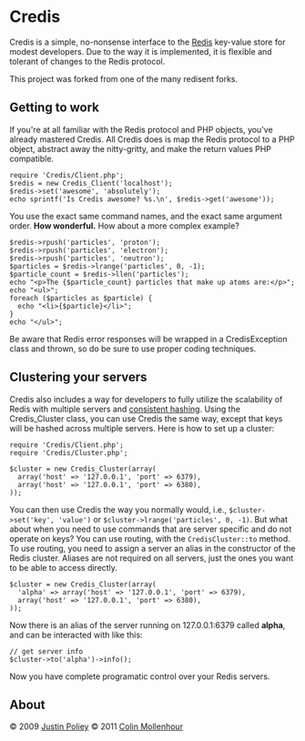 # Credis

Credis is a simple, no-nonsense interface to the [Redis](http://redis.io/) key-value store for modest developers.
Due to the way it is implemented, it is flexible and tolerant of changes to the Redis protocol.

This project was forked from one of the many redisent forks.

## Getting to work

If you're at all familiar with the Redis protocol and PHP objects, you've already mastered Credis.
All Credis does is map the Redis protocol to a PHP object, abstract away the nitty-gritty, and make the return values PHP compatible.

    require 'Credis/Client.php';
    $redis = new Credis_Client('localhost');
    $redis->set('awesome', 'absolutely');
    echo sprintf('Is Credis awesome? %s.\n', $redis->get('awesome'));

You use the exact same command names, and the exact same argument order. **How wonderful.** How about a more complex example?

    $redis->rpush('particles', 'proton');
    $redis->rpush('particles', 'electron');
    $redis->rpush('particles', 'neutron');
    $particles = $redis->lrange('particles', 0, -1);
    $particle_count = $redis->llen('particles');
    echo "<p>The {$particle_count} particles that make up atoms are:</p>";
    echo "<ul>";
    foreach ($particles as $particle) {
      echo "<li>{$particle}</li>";
    }
    echo "</ul>";

Be aware that Redis error responses will be wrapped in a CredisException class and thrown, so do be sure to use proper coding techniques.

## Clustering your servers

Credis also includes a way for developers to fully utilize the scalability of Redis with multiple servers and [consistent hashing](http://en.wikipedia.org/wiki/Consistent_hashing).
Using the Credis_Cluster class, you can use Credis the same way, except that keys will be hashed across multiple servers.
Here is how to set up a cluster:

    require 'Credis/Client.php';
    require 'Credis/Cluster.php';

    $cluster = new Credis_Cluster(array(
	  array('host' => '127.0.0.1', 'port' => 6379),
	  array('host' => '127.0.0.1', 'port' => 6380),
    ));

You can then use Credis the way you normally would, i.e., `$cluster->set('key', 'value')` or `$cluster->lrange('particles', 0, -1)`.
But what about when you need to use commands that are server specific and do not operate on keys? You can use routing, with the `CredisCluster::to` method.
To use routing, you need to assign a server an alias in the constructor of the Redis cluster. Aliases are not required on all servers, just the ones you want to be able to access directly.

    $cluster = new Credis_Cluster(array(
	  'alpha' => array('host' => '127.0.0.1', 'port' => 6379),
	  array('host' => '127.0.0.1', 'port' => 6380),
    ));

Now there is an alias of the server running on 127.0.0.1:6379 called **alpha**, and can be interacted with like this:

    // get server info
    $cluster->to('alpha')->info();

Now you have complete programatic control over your Redis servers.

## About

&copy; 2009 [Justin Poliey](http://justinpoliey.com)
&copy; 2011 [Colin Mollenhour](http://colin.mollenhour.com)
